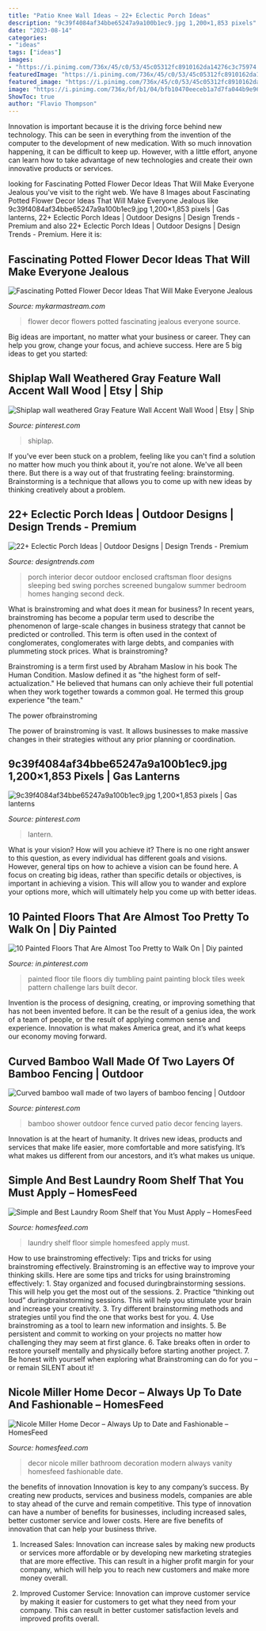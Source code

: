 ```yaml
---
title: "Patio Knee Wall Ideas ~ 22+ Eclectic Porch Ideas"
description: "9c39f4084af34bbe65247a9a100b1ec9.jpg 1,200×1,853 pixels"
date: "2023-08-14"
categories:
- "ideas"
tags: ["ideas"]
images:
- "https://i.pinimg.com/736x/45/c0/53/45c05312fc8910162da14276c3c75974.jpg"
featuredImage: "https://i.pinimg.com/736x/45/c0/53/45c05312fc8910162da14276c3c75974.jpg"
featured_image: "https://i.pinimg.com/736x/45/c0/53/45c05312fc8910162da14276c3c75974.jpg"
image: "https://i.pinimg.com/736x/bf/b1/04/bfb10470eeceb1a7d7fa044b9e96f472.jpg"
ShowToc: true
author: "Flavio Thompson"
---
```



Innovation is important because it is the driving force behind new technology. This can be seen in everything from the invention of the computer to the development of new medication. With so much innovation happening, it can be difficult to keep up. However, with a little effort, anyone can learn how to take advantage of new technologies and create their own innovative products or services.

	

		
looking for Fascinating Potted Flower Decor Ideas That Will Make Everyone Jealous you've visit to the right web. We have 8 Images about Fascinating Potted Flower Decor Ideas That Will Make Everyone Jealous like 9c39f4084af34bbe65247a9a100b1ec9.jpg 1,200×1,853 pixels | Gas lanterns, 22+ Eclectic Porch Ideas | Outdoor Designs | Design Trends - Premium and also 22+ Eclectic Porch Ideas | Outdoor Designs | Design Trends - Premium. Here it is:
		
    
## Fascinating Potted Flower Decor Ideas That Will Make Everyone Jealous

<img loading=lazy src="https://mykarmastream.com/wp-content/uploads/2017/05/flower-decor-2.jpg" onerror="this.onerror=null;this.src='https://tse4.mm.bing.net/th?id=OIP.5cJSKkrc1_C3oqectqyibwDMEy&amp;pid=15.1';" alt="Fascinating Potted Flower Decor Ideas That Will Make Everyone Jealous">

_Source: mykarmastream.com_

>flower decor flowers potted fascinating jealous everyone source. 

	

Big ideas are important, no matter what your business or career. They can help you grow, change your focus, and achieve success. Here are 5 big ideas to get you started: 

    
## Shiplap Wall Weathered Gray Feature Wall Accent Wall Wood | Etsy | Ship

<img loading=lazy src="https://i.pinimg.com/736x/45/c0/53/45c05312fc8910162da14276c3c75974.jpg" onerror="this.onerror=null;this.src='https://tse4.mm.bing.net/th?id=OIP.s--yDizwTxy2Y5KelhpBmgHaLH&amp;pid=15.1';" alt="Shiplap wall weathered Gray Feature Wall Accent Wall Wood | Etsy | Ship">

_Source: pinterest.com_

>shiplap. 

	

If you've ever been stuck on a problem, feeling like you can't find a solution no matter how much you think about it, you're not alone. We've all been there. But there is a way out of that frustrating feeling: brainstorming. Brainstorming is a technique that allows you to come up with new ideas by thinking creatively about a problem.

    
## 22+ Eclectic Porch Ideas | Outdoor Designs | Design Trends - Premium

<img loading=lazy src="https://images.designtrends.com/wp-content/uploads/2016/04/01124837/decor-for-small-front-porch.jpg" onerror="this.onerror=null;this.src='https://tse3.mm.bing.net/th?id=OIP.ZndE8IWOQUndZ4hkXYLrKwHaJ4&amp;pid=15.1';" alt="22+ Eclectic Porch Ideas | Outdoor Designs | Design Trends - Premium">

_Source: designtrends.com_

>porch interior decor outdoor enclosed craftsman floor designs sleeping bed swing porches screened bungalow summer bedroom homes hanging second deck. 

	

What is brainstroming and what does it mean for business?
In recent years, brainstroming has become a popular term used to describe the phenomenon of large-scale changes in business strategy that cannot be predicted or controlled. This term is often used in the context of conglomerates, conglomerates with large debts, and companies with plummeting stock prices.
What is brainstroming?

Brainstroming is a term first used by Abraham Maslow in his book The Human Condition. Maslow defined it as "the highest form of self-actualization." He believed that humans can only achieve their full potential when they work together towards a common goal. He termed this group experience "the team."

The power ofbrainstroming

The power of brainstroming is vast. It allows businesses to make massive changes in their strategies without any prior planning or coordination.

    
## 9c39f4084af34bbe65247a9a100b1ec9.jpg 1,200×1,853 Pixels | Gas Lanterns

<img loading=lazy src="https://i.pinimg.com/736x/d0/26/ab/d026abf3c4a05fcb9a0b5972b45f2ce7--gas-lanterns-outdoor-lighting.jpg" onerror="this.onerror=null;this.src='https://tse4.mm.bing.net/th?id=OIP.Y_FzMDaNmnCrY0wBpN9WEQHaLb&amp;pid=15.1';" alt="9c39f4084af34bbe65247a9a100b1ec9.jpg 1,200×1,853 pixels | Gas lanterns">

_Source: pinterest.com_

>lantern. 

	

What is your vision? How will you achieve it?
There is no one right answer to this question, as every individual has different goals and visions. However, general tips on how to achieve a vision can be found here. A focus on creating big ideas, rather than specific details or objectives, is important in achieving a vision. This will allow you to wander and explore your options more, which will ultimately help you come up with better ideas.

    
## 10 Painted Floors That Are Almost Too Pretty To Walk On | Diy Painted

<img loading=lazy src="https://i.pinimg.com/736x/76/14/35/761435b111db6e44411f3480414c5054.jpg" onerror="this.onerror=null;this.src='https://tse4.mm.bing.net/th?id=OIP.iyrzRjBelixsgHNaDNmFLAHaLH&amp;pid=15.1';" alt="10 Painted Floors That Are Almost Too Pretty to Walk On | Diy painted">

_Source: in.pinterest.com_

>painted floor tile floors diy tumbling paint painting block tiles week pattern challenge lars built decor. 

	

Invention is the process of designing, creating, or improving something that has not been invented before. It can be the result of a genius idea, the work of a team of people, or the result of applying common sense and experience. Innovation is what makes America great, and it’s what keeps our economy moving forward.

    
## Curved Bamboo Wall Made Of Two Layers Of Bamboo Fencing | Outdoor

<img loading=lazy src="https://i.pinimg.com/736x/bf/b1/04/bfb10470eeceb1a7d7fa044b9e96f472.jpg" onerror="this.onerror=null;this.src='https://tse2.mm.bing.net/th?id=OIP.AIb78vQiuBOkSdGS_gXkXAHaJ3&amp;pid=15.1';" alt="Curved bamboo wall made of two layers of bamboo fencing | Outdoor">

_Source: pinterest.com_

>bamboo shower outdoor fence curved patio decor fencing layers. 

	

Innovation is at the heart of humanity. It drives new ideas, products and services that make life easier, more comfortable and more satisfying. It’s what makes us different from our ancestors, and it’s what makes us unique.

    
## Simple And Best Laundry Room Shelf That You Must Apply – HomesFeed

<img loading=lazy src="https://homesfeed.com/wp-content/uploads/2015/12/stunning-white-laundry-room-design-with-unique-wire-laundry-room-shelf-idea-and-wooden-floor-and-glass-window.jpg" onerror="this.onerror=null;this.src='https://tse2.mm.bing.net/th?id=OIP.t23beuPSxaNIeKek9vxcvQHaJ4&amp;pid=15.1';" alt="Simple and Best Laundry Room Shelf that You Must Apply – HomesFeed">

_Source: homesfeed.com_

>laundry shelf floor simple homesfeed apply must. 

	

How to use brainstroming effectively: Tips and tricks for using brainstroming effectively.
Brainstroming is an effective way to improve your thinking skills. Here are some tips and tricks for using brainstroming effectively: 1. Stay organized and focused duringbrainstorming sessions. This will help you get the most out of the sessions. 2. Practice “thinking out loud” duringbrainstorming sessions. This will help you stimulate your brain and increase your creativity. 3. Try different brainstorming methods and strategies until you find the one that works best for you. 4. Use brainstroming as a tool to learn new information and insights. 5. Be persistent and commit to working on your projects no matter how challenging they may seem at first glance. 6. Take breaks often in order to restore yourself mentally and physically before starting another project. 7. Be honest with yourself when exploring what Brainstroming can do for you – or remain SILENT about it!

    
## Nicole Miller Home Decor – Always Up To Date And Fashionable – HomesFeed

<img loading=lazy src="https://homesfeed.com/wp-content/uploads/2015/09/luxurious-and-large-nicole-miller-bathroom-idea-in-modern-home-decor-with-wooden-white-vanity-and-black-framed-wall-mirror-with-white-bowl-sink-and-lily-decoration.jpeg" onerror="this.onerror=null;this.src='https://tse3.mm.bing.net/th?id=OIP._XmoJ5mWoYg8fGbXusiSgQHaJ4&amp;pid=15.1';" alt="Nicole Miller Home Decor – Always Up to Date and Fashionable – HomesFeed">

_Source: homesfeed.com_

>decor nicole miller bathroom decoration modern always vanity homesfeed fashionable date. 

	

the benefits of innovation
Innovation is key to any company’s success. By creating new products, services and business models, companies are able to stay ahead of the curve and remain competitive. This type of innovation can have a number of benefits for businesses, including increased sales, better customer service and lower costs. Here are five benefits of innovation that can help your business thrive.
1. Increased Sales: Innovation can increase sales by making new products or services more affordable or by developing new marketing strategies that are more effective. This can result in a higher profit margin for your company, which will help you to reach new customers and make more money overall.

2. Improved Customer Service: Innovation can improve customer service by making it easier for customers to get what they need from your company. This can result in better customer satisfaction levels and improved profits overall.



